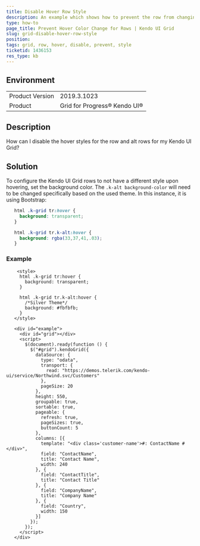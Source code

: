 ```yaml
---
title: Disable Hover Row Style
description: An example which shows how to prevent the row from changing colors upon hovering.
type: how-to
page_title: Prevent Hover Color Change for Rows | Kendo UI Grid
slug: grid-disable-hover-row-style
position: 
tags: grid, row, hover, disable, prevent, style
ticketid: 1436153
res_type: kb
---
```


## Environment
<table>
	<tbody>
		<tr>
			<td>Product Version</td>
			<td>2019.3.1023</td>
		</tr>
		<tr>
			<td>Product</td>
			<td>Grid for Progress® Kendo UI®</td>
		</tr>
	</tbody>
</table>


## Description
How can I disable the hover styles for the row and alt rows for my Kendo UI Grid?

## Solution

 To configure the Kendo UI Grid rows to not have a different style upon hovering, set the background color.  The `.k-alt background-color` will need to be changed specifically based on the used theme.  In this instance, it is using Bootstrap:

 ```css
    html .k-grid tr:hover {
      background: transparent;
    }
 
    html .k-grid tr.k-alt:hover {
      background: rgba(33,37,41,.03);
    }
 ```
 
### Example

 ```dojo
     <style>
      html .k-grid tr:hover {
        background: transparent;
      }

      html .k-grid tr.k-alt:hover {
        /*Silver Theme*/
        background: #fbfbfb;
      }
    </style>

    <div id="example">
      <div id="grid"></div>
      <script>
        $(document).ready(function () {
          $("#grid").kendoGrid({
            dataSource: {
              type: "odata",
              transport: {
                read: "https://demos.telerik.com/kendo-ui/service/Northwind.svc/Customers"
              },
              pageSize: 20
            },
            height: 550,
            groupable: true,
            sortable: true,
            pageable: {
              refresh: true,
              pageSizes: true,
              buttonCount: 5
            },
            columns: [{
              template: "<div class='customer-name'>#: ContactName #</div>",
              field: "ContactName",
              title: "Contact Name",
              width: 240
            }, {
              field: "ContactTitle",
              title: "Contact Title"
            }, {
              field: "CompanyName",
              title: "Company Name"
            }, {
              field: "Country",
              width: 150
            }]
          });
        });
      </script>
    </div>
 ```
